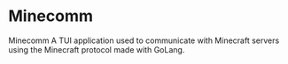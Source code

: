 # Minecomm
Minecomm  A TUI application used to communicate with Minecraft servers using the Minecraft protocol made with GoLang.
